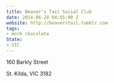 ```yaml
---
title: Beaver's Tail Social Club
date: 2014-06-28 04:55:00 Z
website: http://beaverstail.tumblr.com
tags:
- mork chocolate
State:
- VIC
---
```


160 Barkly Street

St. Kilda, VIC 3182
